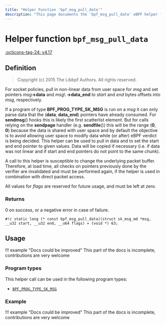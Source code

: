 ```yaml
---
title: "Helper Function 'bpf_msg_pull_data'"
description: "This page documents the 'bpf_msg_pull_data' eBPF helper function, including its definition, usage, program types that can use it, and examples."
---
```

# Helper function `bpf_msg_pull_data`

<!-- [FEATURE_TAG](bpf_msg_pull_data) -->
[:octicons-tag-24: v4.17](https://github.com/torvalds/linux/commit/015632bb30daaaee64e1bcac07570860e0bf3092)
<!-- [/FEATURE_TAG] -->

## Definition

> Copyright (c) 2015 The Libbpf Authors. All rights reserved.


<!-- [HELPER_FUNC_DEF] -->
For socket policies, pull in non-linear data from user space for _msg_ and set pointers _msg_**->data** and _msg_\ **->data_end** to _start_ and _end_ bytes offsets into _msg_, respectively.

If a program of type **BPF_PROG_TYPE_SK_MSG** is run on a _msg_ it can only parse data that the (**data**, **data_end**) pointers have already consumed. For **sendmsg**() hooks this is likely the first scatterlist element. But for calls relying on the **sendpage** handler (e.g. **sendfile**()) this will be the range (**0**, **0**) because the data is shared with user space and by default the objective is to avoid allowing user space to modify data while (or after) eBPF verdict is being decided. This helper can be used to pull in data and to set the start and end pointer to given values. Data will be copied if necessary (i.e. if data was not linear and if start and end pointers do not point to the same chunk).

A call to this helper is susceptible to change the underlying packet buffer. Therefore, at load time, all checks on pointers previously done by the verifier are invalidated and must be performed again, if the helper is used in combination with direct packet access.

All values for _flags_ are reserved for future usage, and must be left at zero.

### Returns

0 on success, or a negative error in case of failure.

`#!c static long (* const bpf_msg_pull_data)(struct sk_msg_md *msg, __u32 start, __u32 end, __u64 flags) = (void *) 63;`
<!-- [/HELPER_FUNC_DEF] -->

## Usage

!!! example "Docs could be improved"
    This part of the docs is incomplete, contributions are very welcome

### Program types

This helper call can be used in the following program types:

<!-- DO NOT EDIT MANUALLY -->
<!-- [HELPER_FUNC_PROG_REF] -->
 * [`BPF_PROG_TYPE_SK_MSG`](../program-type/BPF_PROG_TYPE_SK_MSG.md)
<!-- [/HELPER_FUNC_PROG_REF] -->

### Example

!!! example "Docs could be improved"
    This part of the docs is incomplete, contributions are very welcome
